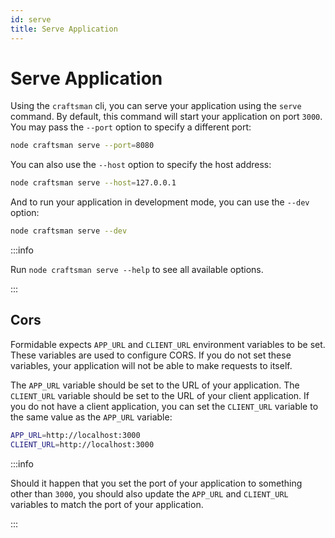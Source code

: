 ```yaml
---
id: serve
title: Serve Application
---
```


# Serve Application

Using the `craftsman` cli, you can serve your application using the `serve` command. By default, this command will start your application on port `3000`. You may pass the `--port` option to specify a different port:

```bash
node craftsman serve --port=8080
```

You can also use the `--host` option to specify the host address:

```bash
node craftsman serve --host=127.0.0.1
```

And to run your application in development mode, you can use the `--dev` option:

```bash
node craftsman serve --dev
```

:::info

Run `node craftsman serve --help` to see all available options.

:::

## Cors

Formidable expects `APP_URL` and `CLIENT_URL` environment variables to be set. These variables are used to configure CORS. If you do not set these variables, your application will not be able to make requests to itself.

The `APP_URL` variable should be set to the URL of your application. The `CLIENT_URL` variable should be set to the URL of your client application. If you do not have a client application, you can set the `CLIENT_URL` variable to the same value as the `APP_URL` variable:

```bash title=".env"
APP_URL=http://localhost:3000
CLIENT_URL=http://localhost:3000
```

:::info

Should it happen that you set the port of your application to something other than `3000`, you should also update the `APP_URL` and `CLIENT_URL` variables to match the port of your application.

:::
